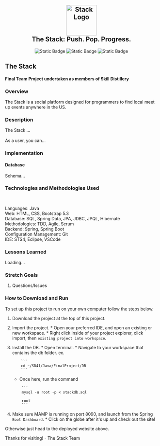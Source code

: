 <h2 align="center">
    <a href="#" target="blank_">
        <img height="100" alt="Stack Logo" src= />
    </a>
    <br>
    The Stack: Push. Pop. Progress.
</h2>

<div align="center">
    
![Static Badge](https://img.shields.io/badge/Max-DBA-blue?link=https%3A%2F%2Fgithub.com%2Fmaxwelltremaine)
![Static Badge](https://img.shields.io/badge/Jake-SCRUM-orange?link=https%3A%2F%2Fgithub.com%2FJakersnell)
![Static Badge](https://img.shields.io/badge/Parris-Repo_Owner-green?link=https%3A%2F%2Fgithub.com%2FParrisu)

</div>


## The Stack

#### Final Team Project undertaken as members of Skill Distillery

### Overview
The Stack is a social platform designed for programmers to find local meet up events anywhere in the US.

### Description
The Stack ...
<br><br>
As a user, you can...

### Implementation

#### Database
Schema...


### Technologies and Methodologies Used
<br>

Languages: Java <br>
Web: HTML, CSS, Bootstrap 5.3 <br>
Database: SQL, Spring Data, JPA, JDBC, JPQL, Hibernate <br>
Methodologies: TDD, Agile, Scrum  <br>
Backend: Spring, Spring Boot <br>
Configuration Management: Git <br>
IDE: STS4, Eclipse, VSCode <br>

### Lessons Learned
Loading...


### Stretch Goals
1. Questions/Issues


### How to Download and Run

To set up this project to run on your own computer follow the steps below.

 1. Download the project at the top of this project.
 2. Import the project.
        * Open your preferred IDE, and open an existing or new workspace.
        * Right click inside of your project explorer, click import, then `existing project into workspace`.
 3. Install the DB.
        * Open terminal.
        * Navigate to your workspace that contains the db folder. 
            ex.
            
            ```
            cd ~/SD41/Java/FinalProject/DB
            ```
    
     * Once here, run the command

            ```
            mysql -u root -p < stackdb.sql

            root
            ```
       
5. Make sure MAMP is running on port 8090, and launch from the Spring `Boot Dashboard`.
        * Click on the globe after it's up and check out the site!

Otherwise just head to the deployed website above.

Thanks for visiting!
    - The Stack Team

